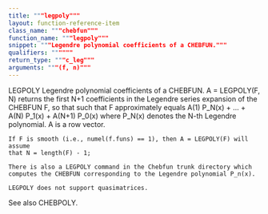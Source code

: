 ```yaml
---
title: """legpoly"""
layout: function-reference-item
class_name: """chebfun"""
function_name: """legpoly"""
snippet: """Legendre polynomial coefficients of a CHEBFUN."""
qualifiers: """"""
return_type: """c_leg"""
arguments: """(f, n)"""
---
```


 LEGPOLY    Legendre polynomial coefficients of a CHEBFUN.
    A = LEGPOLY(F, N) returns the first N+1 coefficients in the Legendre series
    expansion of the CHEBFUN F, so that such that F approximately equals A(1)
    P_N(x) + ... + A(N) P_1(x) + A(N+1) P_0(x) where P_N(x) denotes the N-th
    Legendre polynomial. A is a row vector.
 
    If F is smooth (i.e., numel(f.funs) == 1), then A = LEGPOLY(F) will assume
    that N = length(F) - 1;
 
    There is also a LEGPOLY command in the Chebfun trunk directory which
    computes the CHEBFUN corresponding to the Legendre polynomial P_n(x).
 
    LEGPOLY does not support quasimatrices.
 
  See also CHEBPOLY.
